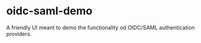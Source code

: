 # oidc-saml-demo

A friendly UI meant to demo the functionality od OIDC/SAML authentication providers.
